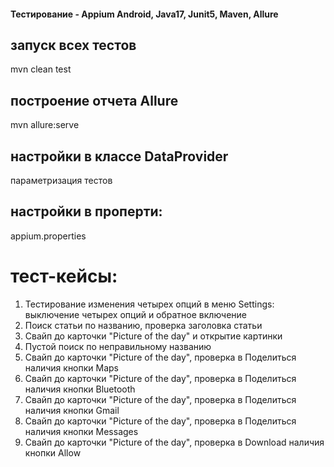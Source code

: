 #### Тестирование - Appium Android, Java17, Junit5, Maven, Allure

## запуск всех тестов
mvn clean test

## построение отчета Allure
mvn allure:serve

## настройки в классе DataProvider
параметризация тестов

## настройки в проперти:
appium.properties

# тест-кейсы:
1. Тестирование изменения четырех опций в меню Settings:<br>
    выключение четырех опций и обратное включение
2. Поиск статьи по названию, проверка заголовка статьи
3. Свайп до карточки "Picture of the day" и открытие картинки
4. Пустой поиск по неправильному названию
5. Свайп до карточки "Picture of the day", проверка в Поделиться наличия кнопки Maps
6. Свайп до карточки "Picture of the day", проверка в Поделиться наличия кнопки Bluetooth
7. Свайп до карточки "Picture of the day", проверка в Поделиться наличия кнопки Gmail
8. Свайп до карточки "Picture of the day", проверка в Поделиться наличия кнопки Messages
9. Свайп до карточки "Picture of the day", проверка в Download наличия кнопки Allow
